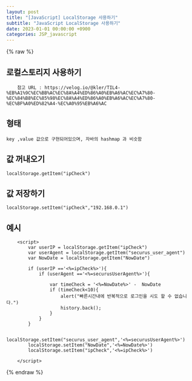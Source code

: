 ```yaml
---
layout: post
title: "[JavaScript] LocalStorage 사용하기"
subtitle: "JavaScript LocalStorage 사용하기"
date: 2023-01-01 00:00:00 +0900
categories: JSP_javascript
---
```

{% raw %}
## 로컬스토리지 사용하기  
  
		참고 URL : https://velog.io/@kler/TIL4-%EB%A1%9C%EC%BB%AC%EC%8A%A4%ED%86%A0%EB%A6%AC%EC%A7%80-%EC%84%B8%EC%85%98%EC%8A%A4%ED%86%A0%EB%A6%AC%EC%A7%80-%EC%BF%A0%ED%82%A4-%EC%A0%95%EB%A6%AC  
  
## 형태  
	key ,value 값으로 구현되어있으며, 자바의 hashmap 과 비슷함  
  
## 값 꺼내오기  
  
	localStorage.getItem("ipCheck")  
  
## 값 저장하기  
  
	localStorage.setItem("ipCheck","192.168.0.1")  
  
## 예시  
  
		<script>  
			var userIP = localStorage.getItem("ipCheck")  
			var userAgent = localStorage.getItem("securus_user_agent")  
			var NowDate = localStorage.getItem("NowDate")  
  
			if (userIP =='<%=ipCheck%>'){  
				if (userAgent =='<%=securusUserAgent%>'){  
  
					var timeCheck = '<%=NowDate%>' -  NowDate  
					if (timeCheck<10){  
						alert("빠른시간내에 반복적으로 로그인을 시도 할 수 없습니다.")  
						history.back();  
					}  
				}  
			}  
  
			localStorage.setItem("securus_user_agent",'<%=securusUserAgent%>')  
			localStorage.setItem("NowDate",'<%=NowDate%>')  
			localStorage.setItem("ipCheck",'<%=ipCheck%>')  
  
		</script>  
                                                                                                                                                                                                                                                                                                                                                                                                                                                                                                                                                                                                                                                                                                                                                                                                                                                                                                                                                                                                                                                                                                                                               

{% endraw %}

